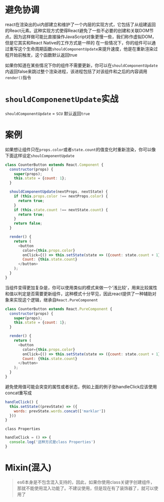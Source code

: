 
# 避免协调

react在渲染出的ui内部建立和维护了一个内层的实现方式，它包括了从组建返回的React元素。这种实现方式使得React避免了一些不必要的创建和关联DOM节点。因为这样做可能比直接操作JavaScript对象更慢一些，我们称作虚拟DOM，但是它其实和React Native的工作方式是一样的
在一些情况下，你的组件可以通过重写这个生命周期函数`shouldComponentUpdate`来提升速度，他是在重新渲染过程开始前触发，这个函数默认返回true

如果你知道在某些情况下你的组件不需要更新，你可以在`shouldComponentUpdate`内返回false来跳过整个渲染进程，该进程包括了对该组件和之后的内容调用`render()`指令


# `shouldComponenetUpdate`实战

`shouldComponentUpdate` = `SCU`  默认返回`true`

# 案例

如果想让组件只在`props.color`或者`state.count`的值变化时重新渲染，你可以像下面这样设定`shoulComponentUpdate`

```JavaScript
class CounterButton extends React.Component {
  constructor(props) {
    super(props);
    this.state = {count: 1};
  }

  shouldComponentUpdate(nextProps, nextState) {
    if (this.props.color !== nextProps.color) {
      return true;
    }
    if (this.state.count !== nextState.count) {
      return true;
    }
    return false;
  }

  render() {
    return (
      <button
        color={this.props.color}
        onClick={() => this.setState(state => ({count: state.count + 1}))}>
        Count: {this.state.count}
      </button>
    );
  }
}
```

当组件变得更加复杂是，你可以使用类似的模式来做一个'浅比较'，用来比较属性和值以判定是否需要更新组件，这种模式十分罕见，因此react提供了一种辅助对象来实现这个逻辑，继承自`React.PureComponent`

```javascript
class CounterButton extends React.PureComponent {
  constructor(props) {
    super(props);
    this.state = {count: 1};
  }

  render() {
    return (
      <button
        color={this.props.color}
        onClick={() => this.setState(state => ({count: state.count + 1}))}>
        Count: {this.state.count}
      </button>
    );
  }
}
```

避免使用值可能会突变的属性或者状态，例如上面的例子张handleClick应该使用concat重写成

```javascript
handleClick() {
  this.setState((prevState) => ({
    words: prevState.words.concat(['marklar'])
  }))
}
```

`class Properties`

```javascript
handleClick = () => {
  console.log('这种方式是class Properties')
}
```

# Mixin(混入)
> es6本身是不包含混入支持的，因此，如果你使用class关键字创建组件，那就不能使用混入功能了。不建议使用，但是现在有了装饰器了，就可以使用了
